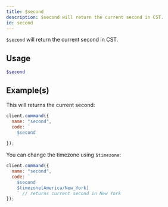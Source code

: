 ```yaml
---
title: $second
description: $second will return the current second in CST.
id: second
---
```


`$second` will return the current second in CST.

## Usage

```php
$second
```

## Example(s)

This will returns the current second:

```javascript
client.command({
  name: "second",
  code: `
    $second
    `
});
```

You can change the timezone using `$timezone`:

```javascript
client.command({
  name: "second",
  code: `
    $second 
    $timezone[America/New_York]
    ` // returns current second in New York
});
```
